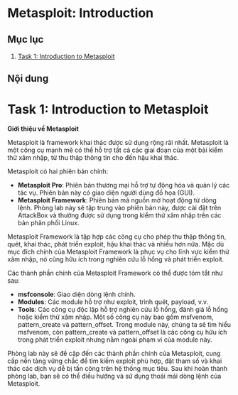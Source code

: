 # Metasploit: Introduction

## Mục lục

1. [Task 1: Introduction to Metasploit](#task-1-introduction-to-metasploit)




## Nội dung

# Task 1: Introduction to Metasploit

**Giới thiệu về Metasploit**

Metasploit là framework khai thác được sử dụng rộng rãi nhất. Metasploit là một công cụ mạnh mẽ có thể hỗ trợ tất cả các giai đoạn của một bài kiểm thử xâm nhập, từ thu thập thông tin cho đến hậu khai thác.

Metasploit có hai phiên bản chính:

* **Metasploit Pro**: Phiên bản thương mại hỗ trợ tự động hóa và quản lý các tác vụ. Phiên bản này có giao diện người dùng đồ họa (GUI).
* **Metasploit Framework**: Phiên bản mã nguồn mở hoạt động từ dòng lệnh. Phòng lab này sẽ tập trung vào phiên bản này, được cài đặt trên AttackBox và thường được sử dụng trong kiểm thử xâm nhập trên các bản phân phối Linux.

Metasploit Framework là tập hợp các công cụ cho phép thu thập thông tin, quét, khai thác, phát triển exploit, hậu khai thác và nhiều hơn nữa. Mặc dù mục đích chính của Metasploit Framework là phục vụ cho lĩnh vực kiểm thử xâm nhập, nó cũng hữu ích trong nghiên cứu lỗ hổng và phát triển exploit.

Các thành phần chính của Metasploit Framework có thể được tóm tắt như sau:

* **msfconsole**: Giao diện dòng lệnh chính.
* **Modules**: Các module hỗ trợ như exploit, trình quét, payload, v.v.
* **Tools**: Các công cụ độc lập hỗ trợ nghiên cứu lỗ hổng, đánh giá lỗ hổng hoặc kiểm thử xâm nhập. Một số công cụ này bao gồm msfvenom, pattern\_create và pattern\_offset. Trong module này, chúng ta sẽ tìm hiểu msfvenom, còn pattern\_create và pattern\_offset là các công cụ hữu ích trong phát triển exploit nhưng nằm ngoài phạm vi của module này.

Phòng lab này sẽ đề cập đến các thành phần chính của Metasploit, cung cấp nền tảng vững chắc để tìm kiếm exploit phù hợp, đặt tham số và khai thác các dịch vụ dễ bị tấn công trên hệ thống mục tiêu. Sau khi hoàn thành phòng lab, bạn sẽ có thể điều hướng và sử dụng thoải mái dòng lệnh của Metasploit.



